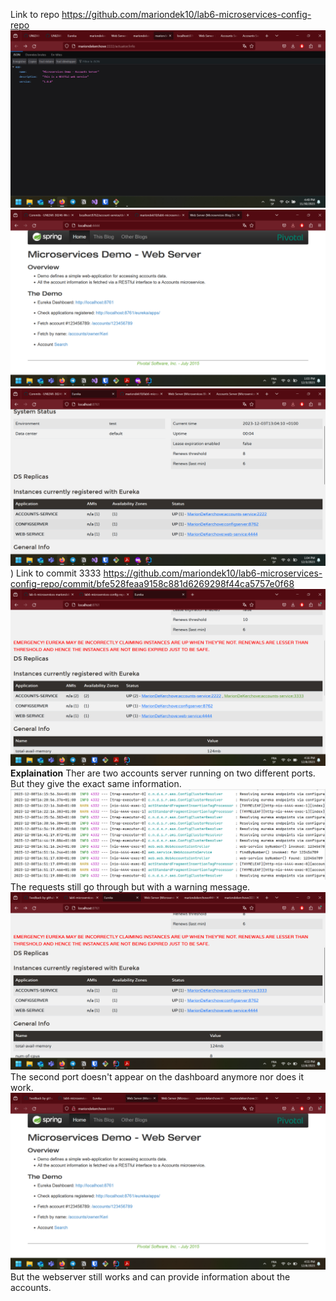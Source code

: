 Link to repo https://github.com/mariondek10/lab6-microservices-config-repo
![img_2.png](img_2.png)
![img_4.png](img_4.png)
![img_5.png](img_5.png))
Link to commit 3333 https://github.com/mariondek10/lab6-microservices-config-repo/commit/bfe528feaa9158c881d6269298f44ca5757e0f68
![img.png](img.png)
**Explaination** 
Ther are two accounts server running on two different ports. But they give the exact same information.
![img_1.png](img_1.png)
The requests still go through but with a warning message.
![img_3.png](img_3.png)
The second port doesn't appear on the dashboard anymore nor does it work. 
![img_9.png](img_9.png)
But the webserver still works and can provide information about the accounts.